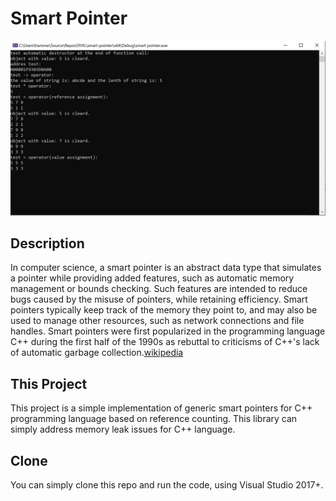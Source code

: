 # Smart Pointer
   
![Smart Pointer](smartpointer.JPG?raw=true "Smart Pointer")

## Description

In computer science, a smart pointer is an abstract data type that simulates a pointer while providing added features, such as automatic memory management or bounds checking. Such features are intended to reduce bugs caused by the misuse of pointers, while retaining efficiency. Smart pointers typically keep track of the memory they point to, and may also be used to manage other resources, such as network connections and file handles. Smart pointers were first popularized in the programming language C++ during the first half of the 1990s as rebuttal to criticisms of C++'s lack of automatic garbage collection.[wikipedia](https://en.wikipedia.org/wiki/Smart_pointer)

## This Project

This project is a simple implementation of generic smart pointers for C++ programming language based on reference counting. This library can simply address memory leak issues for C++ language.

## Clone

You can simply clone this repo and run the code, using Visual Studio 2017+.
